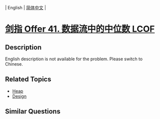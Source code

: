 
| English | [简体中文](README.md) |

# [剑指 Offer 41. 数据流中的中位数  LCOF](https://leetcode-cn.com/problems/shu-ju-liu-zhong-de-zhong-wei-shu-lcof/)

## Description

English description is not available for the problem. Please switch to Chinese.

## Related Topics

- [Heap](https://leetcode-cn.com/tag/heap)
- [Design](https://leetcode-cn.com/tag/design)

## Similar Questions


